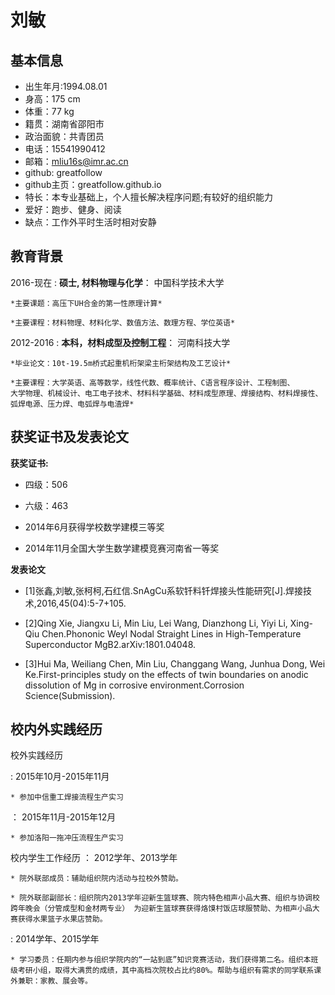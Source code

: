 刘敏
============

基本信息
----------------------------------------
* 出生年月:1994.08.01
* 身高：175 cm
* 体重：77 kg
* 籍贯：湖南省邵阳市
* 政治面貌：共青团员
* 电话：15541990412
* 邮箱：mliu16s@imr.ac.cn
* github: greatfollow
* github主页：greatfollow.github.io
* 特长：本专业基础上，个人擅长解决程序问题;有较好的组织能力
* 爱好：跑步、健身、阅读
* 缺点：工作外平时生活时相对安静

教育背景
---------
2016-现在
:   **硕士, 材料物理与化学**： 中国科学技术大学

    *主要课题：高压下UH合金的第一性原理计算*
    
    *主要课程：材料物理、材料化学、数值方法、数理方程、学位英语*

2012-2016
:   **本科，材料成型及控制工程**： 河南科技大学

    *毕业论文：10t-19.5m桥式起重机桁架梁主桁架结构及工艺设计*

    *主要课程：大学英语、高等数学，线性代数、概率统计、C语言程序设计、工程制图、
    大学物理、机械设计、电工电子技术、材料科学基础、材料成型原理、焊接结构、材料焊接性、
    弧焊电源、压力焊、电弧焊与电渣焊*

获奖证书及发表论文
----------

**获奖证书:**

* 四级：506

* 六级：463

* 2014年6月获得学校数学建模三等奖

* 2014年11月全国大学生数学建模竞赛河南省一等奖

**发表论文**

* [1]张鑫,刘敏,张柯柯,石红信.SnAgCu系软钎料钎焊接头性能研究[J].焊接技术,2016,45(04):5-7+105.

* [2]Qing Xie, Jiangxu Li, Min Liu, Lei Wang, Dianzhong Li, Yiyi Li, Xing-Qiu Chen.Phononic Weyl Nodal Straight Lines in High-Temperature Superconductor MgB2.arXiv:1801.04048.

* [3]Hui Ma, Weiliang Chen, Min Liu, Changgang Wang, Junhua Dong, Wei Ke.First-principles study on the effects of twin boundaries on anodic dissolution of Mg in corrosive environment.Corrosion Science(Submission).

校内外实践经历
--------------------

校外实践经历

:   2015年10月-2015年11月

    * 参加中信重工焊接流程生产实习

：  2015年11月-2015年12月

    * 参加洛阳一拖冲压流程生产实习

校内学生工作经历
：  2012学年、2013学年

    * 院外联部成员：辅助组织院内活动与拉校外赞助。

    * 院外联部副部长：组织院内2013学年迎新生篮球赛、院内特色相声小品大赛、组织与协调校跨年晚会（分管成型和金材两专业） 为迎新生篮球赛获得烙馍村饭店球服赞助、为相声小品大赛获得水果篮子水果店赞助。

:   2014学年、2015学年

    * 学习委员：任期内参与组织学院内的“一站到底”知识竞赛活动，我们获得第二名。组织本班级考研小组，取得大满贯的成绩，其中高档次院校占比约80%。帮助与组织有需求的同学联系课外兼职：家教、展会等。
